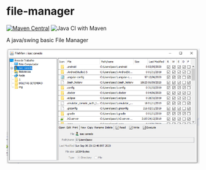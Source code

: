 file-manager
============

[![Maven Central](https://img.shields.io/maven-central/v/com.github.javadev/filemanager.svg)](http://search.maven.org/#search%7Cga%7C1%7Cg%3A%22com.github.javadev%22%20AND%20a%3A%22filemanager%22)
![Java CI with Maven](https://github.com/javadev/file-manager/workflows/Java%20CI%20with%20Maven/badge.svg)

A java/swing basic File Manager

[![Screen short](https://github.com/isaccanedo/spring-boot-swing-file-manager/blob/master/file_manager.jpg)](https://github.com/isaccanedo/spring-boot-swing-file-manager/)


